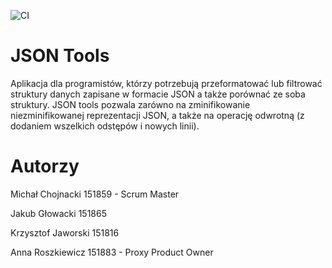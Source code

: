![CI](https://github.com/anroszkiewicz/IOD-L11-Beta/actions/workflows/ci.yml/badge.svg)

# JSON Tools

Aplikacja dla programistów, którzy potrzebują przeformatować lub filtrować struktury danych zapisane w formacie JSON a także porównać ze soba struktury. 
JSON tools pozwala zarówno na zminifikowanie niezminifikowanej reprezentacji JSON, a także na operację odwrotną (z dodaniem wszelkich odstępów i nowych linii).

# Autorzy

Michał Chojnacki 151859 - Scrum Master

Jakub Głowacki 151865

Krzysztof Jaworski 151816

Anna Roszkiewicz 151883 - Proxy Product Owner
